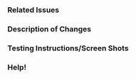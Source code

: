 ### Related Issues
<!-- Refer to a specific issues. Type "closes #issue number to auto close that issue when this merge request is merged.-->

### Description of Changes
<!-- Give a general overview of the pr, including background and technical upgrades. -->
<!-- List what you changed, for example, added new functions or components, or made changes to a component or function. The functionalities should be included as well-->
<!-- * Please fill out the overview of this PR -->
<!-- * Ex: added this and such -->
<!-- * Please provide a screenshot of changes you've made if those changes impact the UI. For example, added a new button ...  -->

### Testing Instructions/Screen Shots



### Help!
<!-- Asking for help! Make sure to give good Pull Request overview -->
